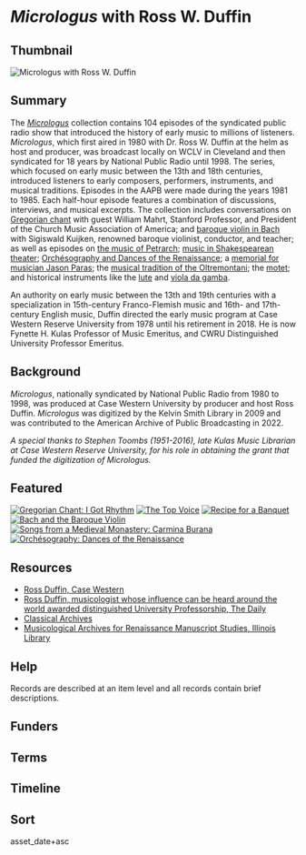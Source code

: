 # <em>Micrologus</em> with Ross W. Duffin

## Thumbnail

![<em>Micrologus</em> with Ross W. Duffin](https://s3.amazonaws.com/americanarchive.org/special-collections/micrologus-mainimage.png "Micrologus Special Collection")

## Summary

The [*Micrologus*](https://americanarchive.org/catalog?f%5Baccess_types%5D%5B%5D=all&f%5Bseries_titles%5D%5B%5D=Micrologus&sort=asset_date+asc) collection contains 104 episodes of the syndicated public radio show that introduced the history of early music to millions of listeners. *Micrologus*, which first aired in 1980 with Dr. Ross W. Duffin at the helm as host and producer, was broadcast locally on WCLV in Cleveland and then syndicated for 18 years by National Public Radio until 1998. The series, which focused on early music between the 13th and 18th centuries, introduced listeners to early composers, performers, instruments, and musical traditions. Episodes in the AAPB were made during the years 1981 to 1985. Each half-hour episode features a combination of discussions, interviews, and musical excerpts. The collection includes conversations on [Gregorian chant](https://americanarchive.org/catalog/cpb-aacip-df6a4b44c11) with guest William Mahrt, Stanford Professor, and President of the Church Music Association of America; and [baroque violin in Bach](https://americanarchive.org/catalog/cpb-aacip-87b36e183c0) with Sigiswald Kuijken, renowned baroque violinist, conductor, and teacher; as well as episodes on [the music of Petrarch](https://americanarchive.org/catalog/cpb-aacip-8311db27557); [music in Shakespearean theater](https://americanarchive.org/catalog/cpb-aacip-daab96d04ec); [Orchésography and Dances of the Renaissance](https://americanarchive.org/catalog/cpb-aacip-e5ab35a2ba0); a [memorial for musician Jason Paras](https://americanarchive.org/catalog/cpb-aacip-37911e0db5e); the [musical tradition of the Oltremontani](https://americanarchive.org/catalog/cpb-aacip-7e74d5ad24b); the [motet](https://americanarchive.org/catalog/cpb-aacip-c06bef65209); and historical instruments like the [lute](https://americanarchive.org/catalog/cpb-aacip-b3c0340802f) and [viola da gamba](https://americanarchive.org/catalog/cpb-aacip-3235bbb8c31).

An authority on early music between the 13th and 19th centuries with a specialization in 15th-century Franco-Flemish music and 16th- and 17th- century English music, Duffin directed the early music program at Case Western Reserve University from 1978 until his retirement in 2018. He is now Fynette H. Kulas Professor of Music Emeritus, and CWRU Distinguished University Professor Emeritus.

## Background

*Micrologus*, nationally syndicated by National Public Radio from 1980 to 1998, was produced at Case Western University by producer and host Ross Duffin. *Micrologus* was digitized by the Kelvin Smith Library in 2009 and was contributed to the American Archive of Public Broadcasting in 2022.

*A special thanks to Stephen Toombs (1951-2016), late Kulas Music Librarian at Case Western Reserve University, for his role in obtaining the grant that funded the digitization of *Micrologus.** 

## Featured

[![Gregorian Chant: I Got Rhythm](https://s3.amazonaws.com/americanarchive.org/special-collections/aapb_tile.png)](/catalog/cpb-aacip-df6a4b44c11)
[![The Top Voice](https://s3.amazonaws.com/americanarchive.org/special-collections/aapb_tile.png)](/catalog/cpb-aacip-0840085f571)
[![Recipe for a Banquet](https://s3.amazonaws.com/americanarchive.org/special-collections/aapb_tile.png)](/catalog/cpb-aacip-4ca0940effb)
[![Bach and the Baroque Violin](https://s3.amazonaws.com/americanarchive.org/special-collections/aapb_tile.png)](/catalog/cpb-aacip-87b36e183c0)
[![Songs from a Medieval Monastery: Carmina Burana](https://s3.amazonaws.com/americanarchive.org/special-collections/aapb_tile.png)](/catalog/cpb-aacip-c2842801f67)
[![Orchésography: Dances of the Renaissance](https://s3.amazonaws.com/americanarchive.org/special-collections/aapb_tile.png)](/catalog/cpb-aacip-e5ab35a2ba0)

## Resources

- [Ross Duffin, Case Western](https://case.edu/artsci/music/general/people/ross-duffin)
- [Ross Duffin, musicologist whose influence can be heard around the world awarded distinguished University Professorship, The Daily](https://thedaily.case.edu/ross-duffin-musicologist-whose-influence-can-heard-around-world-awarded-distinguished-university-professorship/)
- [Classical Archives](https://www.classicalarchives.com/newca/#!/)
- [Musicological Archives for Renaissance Manuscript Studies, Illinois Library](https://www.library.illinois.edu/mpal/about/collections/specialcollections/collections_descriptions/musicological_archives/)


## Help

Records are described at an item level and all records contain brief descriptions.

## Funders

## Terms

## Timeline

## Sort

asset_date+asc
